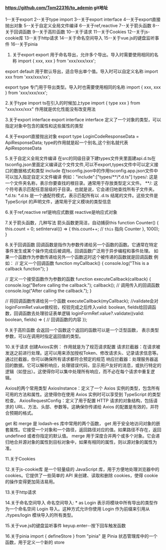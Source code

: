 #### https://github.com/Tom22316/to_ademin git地址

1--关于export
2--关于type import
3--关于export interface 
4--关于export直接抛出对象
5--关于自定义全局文件编译
6--关于ref,reactive
7--关于箭头函数
8--关于回调函数
9--关于高阶函数
10--关于请求
11--关于Cookies
12--关于js-cookie库
13--关于http请求
14--关于命名空间导入
15--关于vue.js的键盘监听事件
16--关于pinia


1. 关于export
export 用于命名导出，允许多个导出。导入时需要使用相同的名称 import { xxx, xxx } from 'xxx/xxx/xxx';

export default 用于默认导出，适合导出单个值。导入时可以自定义名称 import xxx from 'xxx/xxx/xx';

export type 专门用于导出类型。导入时也需要使用相同的名称 import { xxx, xxx } from 'xxx/xxx/xxx';

2.关于type import
ts在引入的时候加上type import { type xxx } from "xxx/xxx/xxx" 作用就是优化性能没有改变用法

3.关于export interface 
export interface   interface 定义了一个对象的类型，可以指定对象中包含的属性和这些属性的类型

4.关于export直接抛出对象
export type LoginCodeResponseData = ApiResponseData<string>; type的作用就是起一个别名,这个别名就代表ApiResponseData<string>

5.关于自定义全局文件编译
在src的同级目录下建types文件夹里面建api.d.ts在tsconfig.json里面定义编译这个文件文件,可以不export,types文件中可以定义接口的数据格式和类型
include 在tsconfig.json中的作用tsconfig.app.json文件中 可以加入指定自定义文件编译 例如："include":["types/**/*.d.ts"]
types/: 这是一个文件夹名称，表示你要查找的根目录。通常用于存放类型定义文件。
**/: 这个符号表示匹配任意层级的子目录。也就是说，它会递归地查找所有子文件夹。
*.d.ts: *.d.ts 是一个通配符模式，表示匹配所有以 .d.ts 结尾的文件。这些文件是 TypeScript 的声明文件，通常用于定义模块的类型信息

6.关于ref,reactive
ref是响应式数据
reactive是响应式对象

7.关于箭头函数，几种写法
箭头函数更简洁，自动捕获this
function Counter() {
    this.count = 0;
    setInterval(() => {
        this.count++; // `this` 指向 Counter
    }, 1000);
}

8.关于回调函数
回调函数是指作为参数传递给另一个函数的函数。它通常在特定事件发生或某个操作完成后被调用。回调函数广泛用于异步编程和事件处理。
如果一个函数作为参数传递给另外一个函数这时这个被传递的函数就是回调函数
例如：
// 定义一个回调函数
function myCallback() {
    console.log("This is a callback function");
}

// 定义一个接受函数作为参数的函数
function executeCallback(callback) {
    console.log("Before calling the callback.");
    callback(); // 调用传入的回调函数
    console.log("After calling the callback.");
}

// 将回调函数传递给另一个函数
executeCallback(myCallback);
//validate会对loginFormRef.value做校验，校验完成之后传入valid: boolean, fields给回调函数，回调函数去处理验证表单逻辑
loginFormRef.value?.validate((valid: boolean, fields) => {
  // 回调函数的内容
});

9.关于高阶函数
会返回一个函数这个返回的函数可以是一个泛型函数，<T> 表示类型参数，可以在调用时指定返回值的类型。

10.关于请求
创建Axios实例： 作用就是为了规范请求配置
请求拦截器：在请求被发送之前进行处理。这可以用来添加授权Token、修改请求头、记录请求信息等。通过拦截器，你可以确保所有请求都符合预定的规范
响应拦截器：处理服务器返回的数据。它可以解析响应，处理错误代码，显示用户友好的消息，或执行特定的逻辑（如登出）。这使得你可以集中处理所有响应，而不必在每个请求中重复逻辑。

Axios的两个常用类型
AxiosInstance：定义了一个 Axios 实例的类型，包含所有可用的方法和属性。这使得你在使用 Axios 实例时可以享受到 TypeScript 的类型检查。
AxiosRequestConfig：定义了用于配置 HTTP 请求的对象结构，包括请求的 URL、方法、头部、参数等。这确保你传递给 Axios 的配置是有效的，并符合预期的格式。

get 和 merge 是 lodash-es 库中常用的两个函数，
get 用于安全地访问对象的嵌套属性。它接受一个对象和一个路径，返回路径对应的值。如果路径不存在，返回 undefined 或者你指定的默认值。
merge 用于深度合并两个或多个对象。它会递归地合并源对象的属性到目标对象中，如果有相同的属性，则以源对象的属性为准。

11.关于Cookies

12.关于js-cookie库
是一个轻量级的 JavaScript 库，用于方便地处理浏览器中的 cookies。它提供了一些简单的 API 来创建、读取和删除 cookies，使得 cookie 的操作变得更加简洁易用。

13.关于http请求

14.关于命名空间导入
命名空间导入: * as Login 表示将模块中所有导出的类型作为一个命名空间 Login 导入。这种方式允许你使用 Login 作为前缀来引用从 ./types/login 模块导入的所有类型。

15.关于vue.js的键盘监听事件
keyup.enter--按下回车触发函数

16.关于pinia
import { defineStore } from "pinia" 是 Pinia 状态管理库中的一个函数，用于定义一个新的 store